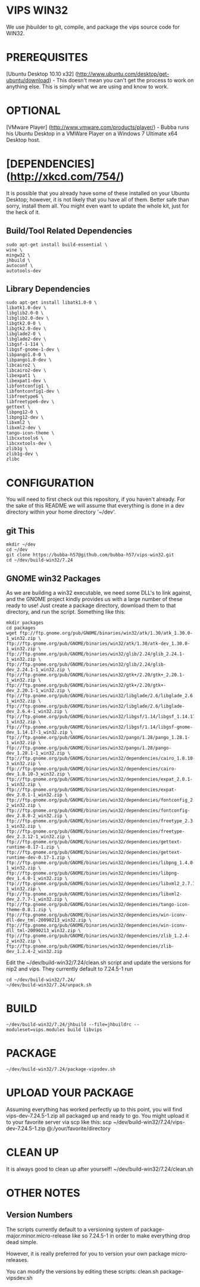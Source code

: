 VIPS WIN32
==========

We use jhbuilder to git, compile, and package the vips source code for WIN32. 

PREREQUISITES
=============
[Ubuntu Desktop 10.10 x32] (http://www.ubuntu.com/desktop/get-ubuntu/download) - This doesn't mean you can't get the process to work on anything else. This is simply what we are using and know to work.

OPTIONAL
========
[VMware Player] (http://www.vmware.com/products/player/) - Bubba runs his Ubuntu Desktop in a VMWare Player on a Windows 7 Ultimate x64 Desktop host.

[DEPENDENCIES] (http://xkcd.com/754/)
==============
It is possible that you already have some of these installed on your Ubuntu Desktop; however, it is not likely that you have all of them. Better safe than sorry, install them all. You might even want to update the whole kit, just for the heck of it.

Build/Tool Related Dependencies
-------
	sudo apt-get install build-essential \
	wine \
	mingw32 \
	jhbuild \
	autoconf \
	autotools-dev

Library Dependencies
-------
	sudo apt-get install libatk1.0-0 \
	libatk1.0-dev \
	libglib2.0-0 \
	libglib2.0-dev \
	libgtk2.0-0 \
	libgtk2.0-dev \
	libglade2-0 \
	libglade2-dev \
	libgsf-1-114 \
	libgsf-gnome-1-dev \
	libpango1.0-0 \
	libpango1.0-dev \
	libcairo2 \
	libcairo2-dev \
	libexpat1 \
	libexpat1-dev \
	libfontconfig1 \
	libfontconfig1-dev \
	libfreetype6 \
	libfreetype6-dev \
	gettext \
	libpng12-0 \
	libpng12-dev \
	libxml2 \
	libxml2-dev \
	tango-icon-theme \
	libcxxtools6 \
	libcxxtools-dev \
	zlib1g \
	zlib1g-dev \
	zlibc 

CONFIGURATION
=============
You will need to first check out this repository, if you haven't already. For the sake of this README we will assume that everything is done in a dev directory within your home directory '~/dev'.

git This
--------
	mkdir ~/dev
	cd ~/dev
	git clone https://bubba-h57@github.com/bubba-h57/vips-win32.git
	cd ~/dev/build-win32/7.24

GNOME win32 Packages
---------
As we are building a win32 executable, we need some DLL's to link against, and the GNOME project kindly provides us with a large number of these ready to use! Just create a package directory, download them to that directory, and run the script. Something like this:

	mkdir packages
	cd packages 
	wget ftp://ftp.gnome.org/pub/GNOME/binaries/win32/atk/1.30/atk_1.30.0-1_win32.zip \
	ftp://ftp.gnome.org/pub/GNOME/binaries/win32/atk/1.30/atk-dev_1.30.0-1_win32.zip \
	ftp://ftp.gnome.org/pub/GNOME/binaries/win32/glib/2.24/glib_2.24.1-1_win32.zip \
	ftp://ftp.gnome.org/pub/GNOME/binaries/win32/glib/2.24/glib-dev_2.24.1-1_win32.zip \
	ftp://ftp.gnome.org/pub/GNOME/binaries/win32/gtk+/2.20/gtk+_2.20.1-1_win32.zip \
	ftp://ftp.gnome.org/pub/GNOME/binaries/win32/gtk+/2.20/gtk+-dev_2.20.1-1_win32.zip \
	ftp://ftp.gnome.org/pub/GNOME/binaries/win32/libglade/2.6/libglade_2.6.4-1_win32.zip \
	ftp://ftp.gnome.org/pub/GNOME/binaries/win32/libglade/2.6/libglade-dev_2.6.4-1_win32.zip \
	ftp://ftp.gnome.org/pub/GNOME/binaries/win32/libgsf/1.14/libgsf_1.14.17-1_win32.zip \
	ftp://ftp.gnome.org/pub/GNOME/binaries/win32/libgsf/1.14/libgsf-gnome-dev_1.14.17-1_win32.zip \
	ftp://ftp.gnome.org/pub/GNOME/binaries/win32/pango/1.28/pango_1.28.1-1_win32.zip \
	ftp://ftp.gnome.org/pub/GNOME/binaries/win32/pango/1.28/pango-dev_1.28.1-1_win32.zip \
	ftp://ftp.gnome.org/pub/GNOME/binaries/win32/dependencies/cairo_1.8.10-3_win32.zip \
	ftp://ftp.gnome.org/pub/GNOME/binaries/win32/dependencies/cairo-dev_1.8.10-3_win32.zip \
	ftp://ftp.gnome.org/pub/GNOME/binaries/win32/dependencies/expat_2.0.1-1_win32.zip \
	ftp://ftp.gnome.org/pub/GNOME/binaries/win32/dependencies/expat-dev_2.0.1-1_win32.zip \
	ftp://ftp.gnome.org/pub/GNOME/binaries/win32/dependencies/fontconfig_2.8.0-2_win32.zip \
	ftp://ftp.gnome.org/pub/GNOME/binaries/win32/dependencies/fontconfig-dev_2.8.0-2_win32.zip \
	ftp://ftp.gnome.org/pub/GNOME/binaries/win32/dependencies/freetype_2.3.12-1_win32.zip \
	ftp://ftp.gnome.org/pub/GNOME/binaries/win32/dependencies/freetype-dev_2.3.12-1_win32.zip \
	ftp://ftp.gnome.org/pub/GNOME/binaries/win32/dependencies/gettext-runtime-0.17-1.zip \
	ftp://ftp.gnome.org/pub/GNOME/binaries/win32/dependencies/gettext-runtime-dev-0.17-1.zip \
	ftp://ftp.gnome.org/pub/GNOME/binaries/win32/dependencies/libpng_1.4.0-1_win32.zip \
	ftp://ftp.gnome.org/pub/GNOME/binaries/win32/dependencies/libpng-dev_1.4.0-1_win32.zip \
	ftp://ftp.gnome.org/pub/GNOME/binaries/win32/dependencies/libxml2_2.7.7-1_win32.zip \
	ftp://ftp.gnome.org/pub/GNOME/binaries/win32/dependencies/libxml2-dev_2.7.7-1_win32.zip \
	ftp://ftp.gnome.org/pub/GNOME/binaries/win32/dependencies/tango-icon-theme-0.8.1.zip \
	ftp://ftp.gnome.org/pub/GNOME/binaries/win32/dependencies/win-iconv-dll-dev_tml-20090213_win32.zip \
	ftp://ftp.gnome.org/pub/GNOME/binaries/win32/dependencies/win-iconv-dll_tml-20090213_win32.zip \
	ftp://ftp.gnome.org/pub/GNOME/binaries/win32/dependencies/zlib_1.2.4-2_win32.zip \
	ftp://ftp.gnome.org/pub/GNOME/binaries/win32/dependencies/zlib-dev_1.2.4-2_win32.zip 

Edit the ~/dev/build-win32/7.24/clean.sh script and update the versions for nip2 and vips. They currently default to 7.24.5-1 run

	cd ~/dev/build-win32/7.24/
	~/dev/build-win32/7.24/unpack.sh
	
BUILD
=====
	~/dev/build-win32/7.24/jhbuild --file=jhbuildrc --moduleset=vips.modules build libvips

PACKAGE
=======
	~/dev/build-win32/7.24/package-vipsdev.sh

UPLOAD YOUR PACKAGE
===================
Assuming everything has worked perfectly up to this point, you will find vips-dev-7.24.5-1.zip all packaged up and ready to go. You might upload it to your favorite server via scp like this:
	scp ~/dev/build-win32/7.24/vips-dev-7.24.5-1.zip <YOURID>@<YOURSERVER>:/your/favorite/directory

CLEAN UP
========
It is always good to clean up after yourself!
	~/dev/build-win32/7.24/clean.sh

OTHER NOTES
===========
Version Numbers
---------------
The scripts currently default to a versioning system of package-major.minor.micro-release like so 7.24.5-1 in order to make everything drop dead simple.

However, it is really preferred for you to version your own package micro-releases.

You can modify the versions by editing these scripts:
	clean.sh
	package-vipsdev.sh